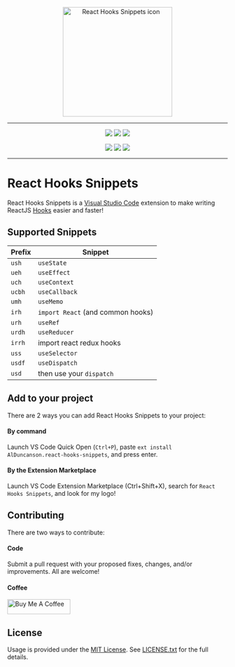 <p align='center'>
	<img src='https://raw.githubusercontent.com/alDuncanson/react-hooks-snippets/master/icon.png' title='React Hooks Snippets icon' alt='React Hooks Snippets icon' width='250'/>
</p>

---

<p align='center'>
	<a href='https://marketplace.visualstudio.com/items?itemName=AlDuncanson.react-hooks-snippets'><img src='https://vsmarketplacebadge.apphb.com/version/AlDuncanson.react-hooks-snippets.svg'/></a>
	<a href='https://marketplace.visualstudio.com/items?itemName=AlDuncanson.react-hooks-snippets'><img src='https://vsmarketplacebadge.apphb.com/installs/AlDuncanson.react-hooks-snippets.svg'/></a>
	<a href='https://marketplace.visualstudio.com/items?itemName=AlDuncanson.react-hooks-snippets'><img src='https://vsmarketplacebadge.apphb.com/rating/AlDuncanson.react-hooks-snippets.svg'/></a>
</p>

<p align='center'>
	<a href='https://GitHub.com/alDuncanson/react-hooks-snippets/stargazers/'><img src='https://img.shields.io/github/stars/alDuncanson/react-hooks-snippets.svg?style=social&label=Star&maxAge=2592000'/></a>
	<a href='https://github.com/alDuncanson/react-hooks-snippets/network/'><img src='https://img.shields.io/github/forks/alDuncanson/react-hooks-snippets.svg?style=social&label=Fork&maxAge=2592000'/></a>
	<a href='https://github.com/alDuncanson/react-hooks-snippets/blob/master/LICENSE.txt'><img src='https://img.shields.io/github/license/alDuncanson/react-hooks-snippets.svg'/></a>
</p>

---


# React Hooks Snippets

React Hooks Snippets is a [Visual Studio Code](https://code.visualstudio.com/) extension to make writing ReactJS [Hooks](https://reactjs.org/docs/hooks-intro.html) easier and faster!


## Supported Snippets

| Prefix  | Snippet |
| ------------- | ------------- |
| `ush` | `useState` |
| `ueh` | `useEffect` |
| `uch` | `useContext` |
| `ucbh` | `useCallback` |
| `umh` | `useMemo` |
| `irh` | `import React` (and common hooks) |
| `urh` | `useRef` |
| `urdh` | `useReducer` |
| `irrh` | import react redux hooks |
| `uss` | `useSelector` |
| `usdf` | `useDispatch` |
| `usd` | then use your `dispatch` |


## Add to your project

There are 2 ways you can add React Hooks Snippets to your project:

#### By command
Launch VS Code Quick Open (`Ctrl+P`), paste `ext install AlDuncanson.react-hooks-snippets`, and press enter.

#### By the Extension Marketplace
Launch VS Code Extension Marketplace (Ctrl+Shift+X), search for `React Hooks Snippets`, and look for my logo!


## Contributing

There are two ways to contribute:

#### Code
Submit a pull request with your proposed fixes, changes, and/or improvements. All are welcome!

#### Coffee
<a href='https://www.buymeacoffee.com/alduncanson' target='_blank'><img src='https://cdn.buymeacoffee.com/buttons/default-orange.png' alt='Buy Me A Coffee' height='34' width='144'></a>

## License
Usage is provided under the [MIT License](https://opensource.org/licenses/MIT). See [LICENSE.txt](https://github.com/alDuncanson/react-hooks-snippets/blob/master/LICENSE.txt) for the full details.